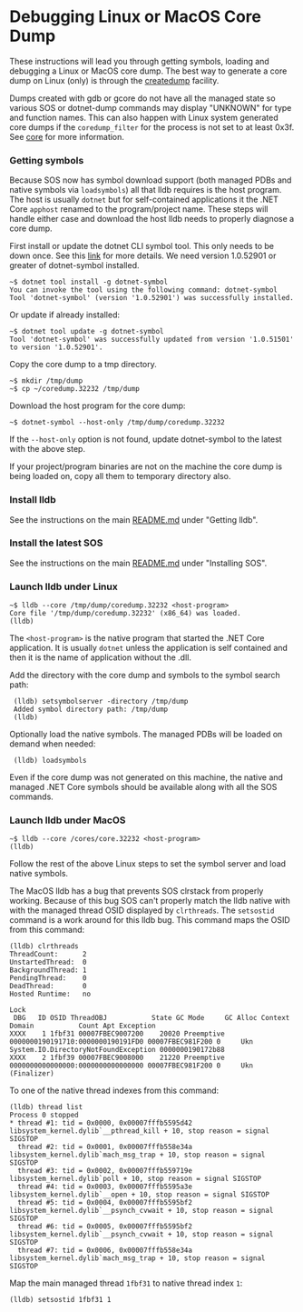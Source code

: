 Debugging Linux or MacOS Core Dump
==================================

These instructions will lead you through getting symbols, loading and debugging a Linux or MacOS core dump. The best way to generate a core dump on Linux (only) is through the [createdump](https://github.com/dotnet/coreclr/blob/master/Documentation/botr/xplat-minidump-generation.md#configurationpolicy) facility.

Dumps created with gdb or gcore do not have all the managed state so various SOS or dotnet-dump commands may display "UNKNOWN" for type and function names. This can also happen with Linux system generated core dumps if the `coredump_filter` for the process is not set to at least 0x3f. See [core](http://man7.org/linux/man-pages/man5/core.5.html) for more information.

### Getting symbols ###

Because SOS now has symbol download support (both managed PDBs and native symbols via `loadsymbols`) all that lldb requires is the host program. The host is usually `dotnet` but for self-contained applications it the .NET Core `apphost` renamed to the program/project name. These steps will handle either case and download the host lldb needs to properly diagnose a core dump. 

First install or update the dotnet CLI symbol tool. This only needs to be down once. See this [link](https://github.com/dotnet/symstore/tree/master/src/dotnet-symbol#install) for more details. We need version 1.0.52901 or greater of dotnet-symbol installed.

    ~$ dotnet tool install -g dotnet-symbol
    You can invoke the tool using the following command: dotnet-symbol
    Tool 'dotnet-symbol' (version '1.0.52901') was successfully installed.

Or update if already installed:

    ~$ dotnet tool update -g dotnet-symbol
    Tool 'dotnet-symbol' was successfully updated from version '1.0.51501' to version '1.0.52901'.

Copy the core dump to a tmp directory.

    ~$ mkdir /tmp/dump
    ~$ cp ~/coredump.32232 /tmp/dump

Download the host program for the core dump:

    ~$ dotnet-symbol --host-only /tmp/dump/coredump.32232

If the `--host-only` option is not found, update dotnet-symbol to the latest with the above step.

If your project/program binaries are not on the machine the core dump is being loaded on, copy all them to temporary directory also.

### Install lldb ###

See the instructions on the main [README.md](../README.md) under "Getting lldb".

### Install the latest SOS ###

See the instructions on the main [README.md](../README.md) under "Installing SOS".

### Launch lldb under Linux ###

    ~$ lldb --core /tmp/dump/coredump.32232 <host-program>
    Core file '/tmp/dump/coredump.32232' (x86_64) was loaded.
    (lldb)

The `<host-program>` is the native program that started the .NET Core application. It is usually `dotnet` unless the application is self contained and then it is the name of application without the .dll.

Add the directory with the core dump and symbols to the symbol search path:

     (lldb) setsymbolserver -directory /tmp/dump
     Added symbol directory path: /tmp/dump
     (lldb)

Optionally load the native symbols. The managed PDBs will be loaded on demand when needed:

     (lldb) loadsymbols

Even if the core dump was not generated on this machine, the native and managed .NET Core symbols should be available along with all the SOS commands.

### Launch lldb under MacOS ###

    ~$ lldb --core /cores/core.32232 <host-program>
    (lldb)

Follow the rest of the above Linux steps to set the symbol server and load native symbols.

The MacOS lldb has a bug that prevents SOS clrstack from properly working. Because of this bug SOS can't properly match the lldb native with with the managed thread OSID displayed by `clrthreads`. The `setsostid` command is a work around for this lldb bug. This command maps the OSID from this command:

```
(lldb) clrthreads
ThreadCount:      2
UnstartedThread:  0
BackgroundThread: 1
PendingThread:    0
DeadThread:       0
Hosted Runtime:   no
                                                                                                        Lock
 DBG   ID OSID ThreadOBJ           State GC Mode     GC Alloc Context                  Domain           Count Apt Exception
XXXX    1 1fbf31 00007FBEC9007200    20020 Preemptive  0000000190191710:0000000190191FD0 00007FBEC981F200 0     Ukn System.IO.DirectoryNotFoundException 0000000190172b88
XXXX    2 1fbf39 00007FBEC9008000    21220 Preemptive  0000000000000000:0000000000000000 00007FBEC981F200 0     Ukn (Finalizer)
```
To one of the native thread indexes from this command:

```
(lldb) thread list
Process 0 stopped
* thread #1: tid = 0x0000, 0x00007fffb5595d42 libsystem_kernel.dylib`__pthread_kill + 10, stop reason = signal SIGSTOP
  thread #2: tid = 0x0001, 0x00007fffb558e34a libsystem_kernel.dylib`mach_msg_trap + 10, stop reason = signal SIGSTOP
  thread #3: tid = 0x0002, 0x00007fffb559719e libsystem_kernel.dylib`poll + 10, stop reason = signal SIGSTOP
  thread #4: tid = 0x0003, 0x00007fffb5595a3e libsystem_kernel.dylib`__open + 10, stop reason = signal SIGSTOP
  thread #5: tid = 0x0004, 0x00007fffb5595bf2 libsystem_kernel.dylib`__psynch_cvwait + 10, stop reason = signal SIGSTOP
  thread #6: tid = 0x0005, 0x00007fffb5595bf2 libsystem_kernel.dylib`__psynch_cvwait + 10, stop reason = signal SIGSTOP
  thread #7: tid = 0x0006, 0x00007fffb558e34a libsystem_kernel.dylib`mach_msg_trap + 10, stop reason = signal SIGSTOP
```

Map the main managed thread `1fbf31` to native thread index `1`:

```
(lldb) setsostid 1fbf31 1
```
